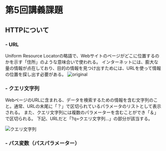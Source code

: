 # 第5回講義課題
## HTTPについて
### - URL
Uniform Resource Locatorの略語で、Webサイトのページがどこに位置するのかを示す「住所」のような意味合いで使われる。
インターネットには、膨大な量の情報が点在しており、目的の情報を見つけ出すためには、URLを使って情報の位置を探し出す必要がある。
![original](https://github.com/Reiji-Shiode/Assigment5/assets/166202078/c91fdea8-6438-4e3e-b19a-6b7d0ddf8d6f)

### - クエリ文字列
WebページのURLに含まれる、データを検索するための情報を含む文字列のこと。通常、URLの末尾に「？」で区切られているパラメータのリストとして表示される。
また、クエリ文字列には複数のパラメーターを含むことができ「＆」で区切られる。
下記、URLだと「?q=クエリ文字列...」の部分が該当する。

![クエリ文字列](https://github.com/Reiji-Shiode/Assigment5/assets/166202078/4a545989-e99e-4752-8a1a-1d04833c6c39)

### - パス変数（パスパラメーター）
